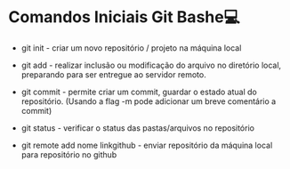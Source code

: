 # Comandos Iniciais Git Bashe:computer:



- git init - criar um novo repositório / projeto na máquina local
- git add - realizar inclusão ou modificação do arquivo no diretório local, preparando para ser entregue ao servidor remoto.
- git commit - permite criar um commit, guardar o estado atual do repositório. (Usando a flag  -m pode adicionar um breve comentário a commit)

- git status - verificar o status das pastas/arquivos no repositório
- git remote add nome linkgithub - enviar repositório da máquina local para repositório no github